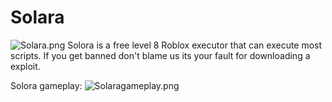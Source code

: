 # Solara
![Solara.png](https://solaraexecutor.com/wp-content/uploads/2024/05/logo.png)
Solora is a free level 8 Roblox executor that can execute most scripts. If you get banned don't blame us its your fault for downloading a exploit.

Solora gameplay:
![Solaragameplay.png](https://repository-images.githubusercontent.com/867630948/0ae49faa-ad11-4d31-a0e8-cee85b4cd1b2
)
